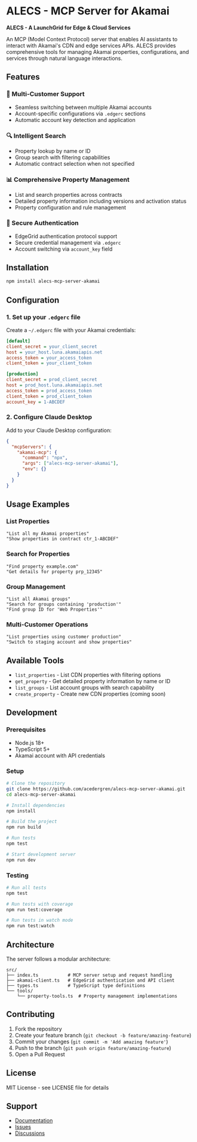 # ALECS - MCP Server for Akamai

**ALECS - A LaunchGrid for Edge & Cloud Services**

An MCP (Model Context Protocol) server that enables AI assistants to interact with Akamai's CDN and edge services APIs. ALECS provides comprehensive tools for managing Akamai properties, configurations, and services through natural language interactions.

## Features

### 🚀 Multi-Customer Support
- Seamless switching between multiple Akamai accounts
- Account-specific configurations via `.edgerc` sections
- Automatic account key detection and application

### 🔍 Intelligent Search
- Property lookup by name or ID
- Group search with filtering capabilities
- Automatic contract selection when not specified

### 📊 Comprehensive Property Management
- List and search properties across contracts
- Detailed property information including versions and activation status
- Property configuration and rule management

### 🔐 Secure Authentication
- EdgeGrid authentication protocol support
- Secure credential management via `.edgerc`
- Account switching via `account_key` field

## Installation

```bash
npm install alecs-mcp-server-akamai
```

## Configuration

### 1. Set up your `.edgerc` file

Create a `~/.edgerc` file with your Akamai credentials:

```ini
[default]
client_secret = your_client_secret
host = your_host.luna.akamaiapis.net
access_token = your_access_token
client_token = your_client_token

[production]
client_secret = prod_client_secret
host = prod_host.luna.akamaiapis.net
access_token = prod_access_token
client_token = prod_client_token
account_key = 1-ABCDEF
```

### 2. Configure Claude Desktop

Add to your Claude Desktop configuration:

```json
{
  "mcpServers": {
    "akamai-mcp": {
      "command": "npx",
      "args": ["alecs-mcp-server-akamai"],
      "env": {}
    }
  }
}
```

## Usage Examples

### List Properties
```
"List all my Akamai properties"
"Show properties in contract ctr_1-ABCDEF"
```

### Search for Properties
```
"Find property example.com"
"Get details for property prp_12345"
```

### Group Management
```
"List all Akamai groups"
"Search for groups containing 'production'"
"Find group ID for 'Web Properties'"
```

### Multi-Customer Operations
```
"List properties using customer production"
"Switch to staging account and show properties"
```

## Available Tools

- `list_properties` - List CDN properties with filtering options
- `get_property` - Get detailed property information by name or ID
- `list_groups` - List account groups with search capability
- `create_property` - Create new CDN properties (coming soon)

## Development

### Prerequisites
- Node.js 18+ 
- TypeScript 5+
- Akamai account with API credentials

### Setup
```bash
# Clone the repository
git clone https://github.com/acedergren/alecs-mcp-server-akamai.git
cd alecs-mcp-server-akamai

# Install dependencies
npm install

# Build the project
npm run build

# Run tests
npm test

# Start development server
npm run dev
```

### Testing
```bash
# Run all tests
npm test

# Run tests with coverage
npm run test:coverage

# Run tests in watch mode
npm run test:watch
```

## Architecture

The server follows a modular architecture:

```
src/
├── index.ts           # MCP server setup and request handling
├── akamai-client.ts   # EdgeGrid authentication and API client
├── types.ts           # TypeScript type definitions
└── tools/
    └── property-tools.ts  # Property management implementations
```

## Contributing

1. Fork the repository
2. Create your feature branch (`git checkout -b feature/amazing-feature`)
3. Commit your changes (`git commit -m 'Add amazing feature'`)
4. Push to the branch (`git push origin feature/amazing-feature`)
5. Open a Pull Request

## License

MIT License - see LICENSE file for details

## Support

- [Documentation](https://github.com/acedergren/alecs-mcp-server-akamai/wiki)
- [Issues](https://github.com/acedergren/alecs-mcp-server-akamai/issues)
- [Discussions](https://github.com/acedergren/alecs-mcp-server-akamai/discussions)